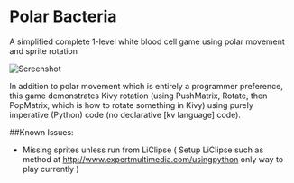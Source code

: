 # Polar Bacteria
A simplified complete 1-level white blood cell game using polar movement and sprite rotation

![Screenshot](https://github.com/expertmm/PolarBacteria/blob/master/screenshot01.png)

In addition to polar movement which is entirely a programmer preference, this game demonstrates Kivy rotation (using PushMatrix, Rotate, then PopMatrix, which is how to rotate something in Kivy) using purely imperative (Python) code (no declarative [kv language] code).

##Known Issues:
* Missing sprites unless run from LiClipse ( Setup LiClipse such as method at http://www.expertmultimedia.com/usingpython only way to play currently )
